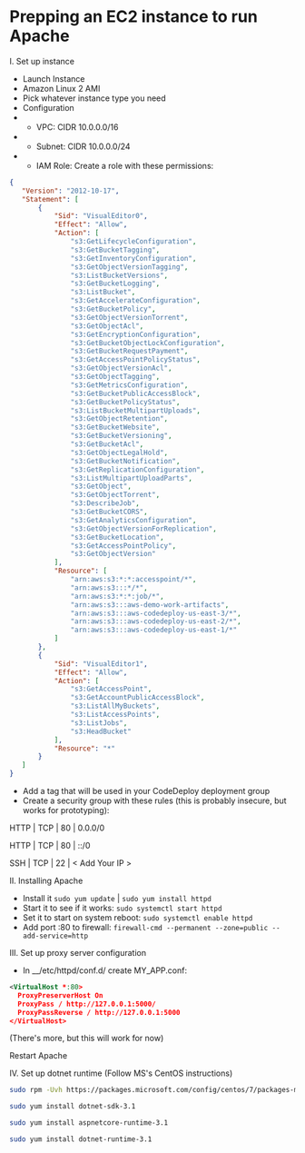 # Prepping an EC2 instance to run Apache

I. Set up instance

 - Launch Instance
 - Amazon Linux 2 AMI
 - Pick whatever instance type you need
 - Configuration
 - - VPC: CIDR 10.0.0.0/16
 - - Subnet: CIDR 10.0.0.0/24
 - - IAM Role: Create a role with these permissions:
 ```json
 {
    "Version": "2012-10-17",
    "Statement": [
        {
            "Sid": "VisualEditor0",
            "Effect": "Allow",
            "Action": [
                "s3:GetLifecycleConfiguration",
                "s3:GetBucketTagging",
                "s3:GetInventoryConfiguration",
                "s3:GetObjectVersionTagging",
                "s3:ListBucketVersions",
                "s3:GetBucketLogging",
                "s3:ListBucket",
                "s3:GetAccelerateConfiguration",
                "s3:GetBucketPolicy",
                "s3:GetObjectVersionTorrent",
                "s3:GetObjectAcl",
                "s3:GetEncryptionConfiguration",
                "s3:GetBucketObjectLockConfiguration",
                "s3:GetBucketRequestPayment",
                "s3:GetAccessPointPolicyStatus",
                "s3:GetObjectVersionAcl",
                "s3:GetObjectTagging",
                "s3:GetMetricsConfiguration",
                "s3:GetBucketPublicAccessBlock",
                "s3:GetBucketPolicyStatus",
                "s3:ListBucketMultipartUploads",
                "s3:GetObjectRetention",
                "s3:GetBucketWebsite",
                "s3:GetBucketVersioning",
                "s3:GetBucketAcl",
                "s3:GetObjectLegalHold",
                "s3:GetBucketNotification",
                "s3:GetReplicationConfiguration",
                "s3:ListMultipartUploadParts",
                "s3:GetObject",
                "s3:GetObjectTorrent",
                "s3:DescribeJob",
                "s3:GetBucketCORS",
                "s3:GetAnalyticsConfiguration",
                "s3:GetObjectVersionForReplication",
                "s3:GetBucketLocation",
                "s3:GetAccessPointPolicy",
                "s3:GetObjectVersion"
            ],
            "Resource": [
                "arn:aws:s3:*:*:accesspoint/*",
                "arn:aws:s3:::*/*",
                "arn:aws:s3:*:*:job/*",
                "arn:aws:s3:::aws-demo-work-artifacts",
                "arn:aws:s3:::aws-codedeploy-us-east-3/*",
                "arn:aws:s3:::aws-codedeploy-us-east-2/*",
                "arn:aws:s3:::aws-codedeploy-us-east-1/*"
            ]
        },
        {
            "Sid": "VisualEditor1",
            "Effect": "Allow",
            "Action": [
                "s3:GetAccessPoint",
                "s3:GetAccountPublicAccessBlock",
                "s3:ListAllMyBuckets",
                "s3:ListAccessPoints",
                "s3:ListJobs",
                "s3:HeadBucket"
            ],
            "Resource": "*"
        }
    ]
} 
 ```
 - Add a tag that will be used in your CodeDeploy deployment group
 - Create a security group with these rules (this is probably insecure, but works for prototyping):
 
 HTTP | TCP | 80 | 0.0.0/0
 
 HTTP | TCP | 80 | ::/0
 
 SSH | TCP | 22 | < Add Your IP >
 
 II. Installing Apache
  - Install it `sudo yum update` | `sudo yum install httpd`
   - Start it to see if it works: `sudo systemctl start httpd`
   - Set it to start on system reboot: `sudo systemctl enable httpd`
   - Add port :80 to firewall: `firewall-cmd --permanent --zone=public --add-service=http`
  
III. Set up proxy server configuration
- In __/etc/httpd/conf.d/ create MY_APP.conf:
```xml
<VirtualHost *:80>
  ProxyPreserverHost On
  ProxyPass / http://127.0.0.1:5000/
  ProxyPassReverse / http://127.0.0.1:5000
</VirtualHost>
```
(There's more, but this will work for now)

Restart Apache

IV. Set up dotnet runtime (Follow MS's CentOS instructions)
```bash
sudo rpm -Uvh https://packages.microsoft.com/config/centos/7/packages-microsoft-prod.rpm

sudo yum install dotnet-sdk-3.1

sudo yum install aspnetcore-runtime-3.1

sudo yum install dotnet-runtime-3.1
```



 
 
